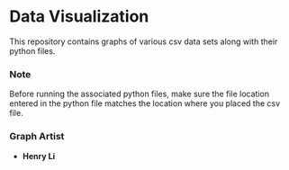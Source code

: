 # Data Visualization

This repository contains graphs of various csv data sets along with their python files. 

### Note
Before running the associated python files, make sure the file location entered in the python file matches the location where you placed the csv file.

### Graph Artist
* **Henry Li**

